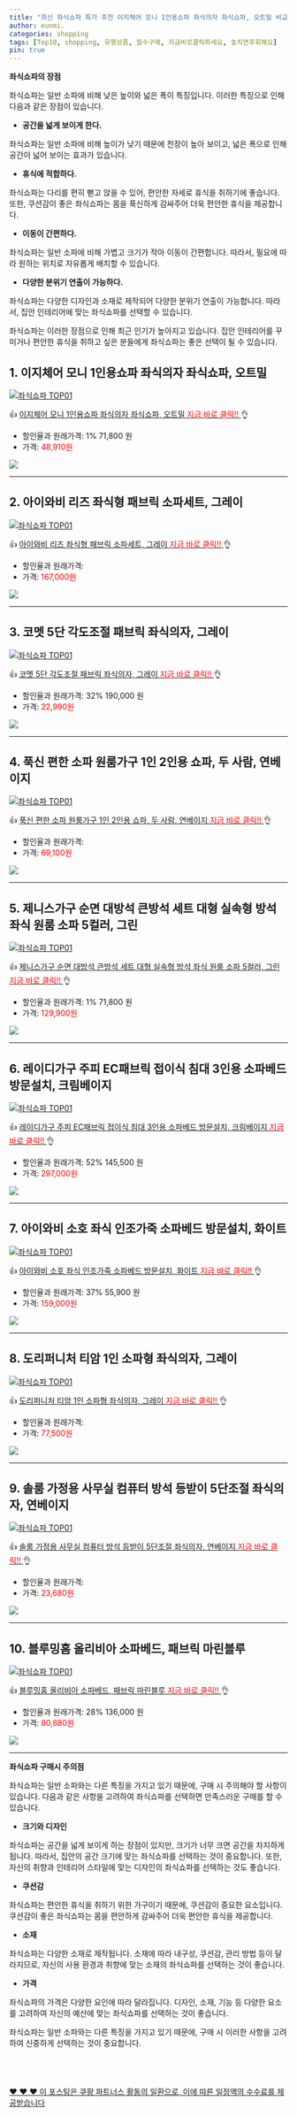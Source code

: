 ```yaml
---
title: "최신 좌식쇼파 특가 추천 이지체어 모니 1인용쇼파 좌식의자 좌식쇼파, 오트밀 비교 장점"
author: eunmi.
categories: shopping
tags: [Top10, shopping, 유행상품, 필수구매, 지금바로클릭하세요, 놓치면후회해요]
pin: true
---
```

**좌식쇼파의 장점**

좌식쇼파는 일반 소파에 비해 낮은 높이와 넓은 폭이 특징입니다. 이러한 특징으로 인해 다음과 같은 장점이 있습니다.

* **공간을 넓게 보이게 한다.**

좌식쇼파는 일반 소파에 비해 높이가 낮기 때문에 천장이 높아 보이고, 넓은 폭으로 인해 공간이 넓어 보이는 효과가 있습니다.

* **휴식에 적합하다.**

좌식쇼파는 다리를 편히 뻗고 앉을 수 있어, 편안한 자세로 휴식을 취하기에 좋습니다. 또한, 쿠션감이 좋은 좌식쇼파는 몸을 푹신하게 감싸주어 더욱 편안한 휴식을 제공합니다.

* **이동이 간편하다.**

좌식쇼파는 일반 소파에 비해 가볍고 크기가 작아 이동이 간편합니다. 따라서, 필요에 따라 원하는 위치로 자유롭게 배치할 수 있습니다.

* **다양한 분위기 연출이 가능하다.**

좌식쇼파는 다양한 디자인과 소재로 제작되어 다양한 분위기 연출이 가능합니다. 따라서, 집안 인테리어에 맞는 좌식쇼파를 선택할 수 있습니다.

좌식쇼파는 이러한 장점으로 인해 최근 인기가 높아지고 있습니다. 집안 인테리어를 꾸미거나 편안한 휴식을 취하고 싶은 분들에게 좌식쇼파는 좋은 선택이 될 수 있습니다.

   

## 1. 이지체어 모니 1인용쇼파 좌식의자 좌식쇼파, 오트밀

[![좌식쇼파 TOP01](https://thumbnail9.coupangcdn.com/thumbnails/remote/230x230ex/image/vendor_inventory/17c5/3667b9d2a356f6cbfd1ca308e0a50174b1c9645fcccbc24da06b51e78e72.jpg)](https://link.coupang.com/re/AFFSDP?lptag=AF3617701&subid=GithubCoopas&pageKey=6713646281&traceid=V0-153&itemId=15594704083&vendorItemId=78330299048)


👍 [이지체어 모니 1인용쇼파 좌식의자 좌식쇼파, 오트밀 <font color=red> 지금 바로 클릭!! </font> ](https://link.coupang.com/re/AFFSDP?lptag=AF3617701&subid=GithubCoopas&pageKey=6713646281&traceid=V0-153&itemId=15594704083&vendorItemId=78330299048) 👌 


- 할인율과 원래가격: 1%  71,800   원
- 가격: <span style='color:red'>48,910원</span>

[![](/discount_price.png)](https://link.coupang.com/re/AFFSDP?lptag=AF3617701&subid=GithubCoopas&pageKey=6713646281&traceid=V0-153&itemId=15594704083&vendorItemId=78330299048)

---


   

## 2. 아이와비 리즈 좌식형 패브릭 소파세트, 그레이

[![좌식쇼파 TOP01](https://thumbnail8.coupangcdn.com/thumbnails/remote/230x230ex/image/vendor_inventory/ecbd/20e59fab3cf34212ee6910d4fa5221491a67ca9a2d4a9f1c0e4cf373184f.jpg)](https://link.coupang.com/re/AFFSDP?lptag=AF3617701&subid=GithubCoopas&pageKey=7104987221&traceid=V0-153&itemId=17745393616&vendorItemId=84909978724)


👍 [아이와비 리즈 좌식형 패브릭 소파세트, 그레이 <font color=red> 지금 바로 클릭!! </font> ](https://link.coupang.com/re/AFFSDP?lptag=AF3617701&subid=GithubCoopas&pageKey=7104987221&traceid=V0-153&itemId=17745393616&vendorItemId=84909978724) 👌 


- 할인율과 원래가격: 
- 가격: <span style='color:red'>167,000원</span>

[![](/discount_price.png)](https://link.coupang.com/re/AFFSDP?lptag=AF3617701&subid=GithubCoopas&pageKey=7104987221&traceid=V0-153&itemId=17745393616&vendorItemId=84909978724)

---


   

## 3. 코멧 5단 각도조절 패브릭 좌식의자, 그레이

[![좌식쇼파 TOP01](https://thumbnail8.coupangcdn.com/thumbnails/remote/230x230ex/image/retail/images/537881800080394-3a08e091-49c1-4977-a6dd-e43857e05b7c.jpg)](https://link.coupang.com/re/AFFSDP?lptag=AF3617701&subid=GithubCoopas&pageKey=6908241889&traceid=V0-153&itemId=16639822845&vendorItemId=83824033698)


👍 [코멧 5단 각도조절 패브릭 좌식의자, 그레이 <font color=red> 지금 바로 클릭!! </font> ](https://link.coupang.com/re/AFFSDP?lptag=AF3617701&subid=GithubCoopas&pageKey=6908241889&traceid=V0-153&itemId=16639822845&vendorItemId=83824033698) 👌 


- 할인율과 원래가격: 32%  190,000   원
- 가격: <span style='color:red'>22,990원</span>

[![](/discount_price.png)](https://link.coupang.com/re/AFFSDP?lptag=AF3617701&subid=GithubCoopas&pageKey=6908241889&traceid=V0-153&itemId=16639822845&vendorItemId=83824033698)

---


   

## 4. 푹신 편한 소파 원룸가구 1인 2인용 쇼파, 두 사람, 연베이지

[![좌식쇼파 TOP01](https://thumbnail8.coupangcdn.com/thumbnails/remote/230x230ex/image/vendor_inventory/619e/291e1c689c7bea7ed47a117d38c36422b3df092a4ad6e058fb60d8a441cb.jpg)](https://link.coupang.com/re/AFFSDP?lptag=AF3617701&subid=GithubCoopas&pageKey=7495912065&traceid=V0-153&itemId=19611164452&vendorItemId=87246521030)


👍 [푹신 편한 소파 원룸가구 1인 2인용 쇼파, 두 사람, 연베이지 <font color=red> 지금 바로 클릭!! </font> ](https://link.coupang.com/re/AFFSDP?lptag=AF3617701&subid=GithubCoopas&pageKey=7495912065&traceid=V0-153&itemId=19611164452&vendorItemId=87246521030) 👌 


- 할인율과 원래가격: 
- 가격: <span style='color:red'>69,100원</span>

[![](/discount_price.png)](https://link.coupang.com/re/AFFSDP?lptag=AF3617701&subid=GithubCoopas&pageKey=7495912065&traceid=V0-153&itemId=19611164452&vendorItemId=87246521030)

---


   

## 5. 제니스가구 순면 대방석 큰방석 세트 대형 실속형 방석 좌식 원룸 소파 5컬러, 그린

[![좌식쇼파 TOP01](https://thumbnail6.coupangcdn.com/thumbnails/remote/230x230ex/image/vendor_inventory/ac7b/7cbfec227a0c7200e8273219ba61bc2de1330f6adb3395420c3a982b107a.jpg)](https://link.coupang.com/re/AFFSDP?lptag=AF3617701&subid=GithubCoopas&pageKey=7522420605&traceid=V0-153&itemId=19732478572&vendorItemId=83227103935)


👍 [제니스가구 순면 대방석 큰방석 세트 대형 실속형 방석 좌식 원룸 소파 5컬러, 그린 <font color=red> 지금 바로 클릭!! </font> ](https://link.coupang.com/re/AFFSDP?lptag=AF3617701&subid=GithubCoopas&pageKey=7522420605&traceid=V0-153&itemId=19732478572&vendorItemId=83227103935) 👌 


- 할인율과 원래가격: 1%  71,800   원
- 가격: <span style='color:red'>129,900원</span>

[![](/discount_price.png)](https://link.coupang.com/re/AFFSDP?lptag=AF3617701&subid=GithubCoopas&pageKey=7522420605&traceid=V0-153&itemId=19732478572&vendorItemId=83227103935)

---


   

## 6. 레이디가구 주피 EC패브릭 접이식 침대 3인용 소파베드 방문설치, 크림베이지

[![좌식쇼파 TOP01](https://thumbnail6.coupangcdn.com/thumbnails/remote/230x230ex/image/rs_quotation_api/rvi9kgyv/c67bcd52fb734011adacb825ce51ff87.jpg)](https://link.coupang.com/re/AFFSDP?lptag=AF3617701&subid=GithubCoopas&pageKey=7320714754&traceid=V0-153&itemId=19390408031&vendorItemId=86502727419)


👍 [레이디가구 주피 EC패브릭 접이식 침대 3인용 소파베드 방문설치, 크림베이지 <font color=red> 지금 바로 클릭!! </font> ](https://link.coupang.com/re/AFFSDP?lptag=AF3617701&subid=GithubCoopas&pageKey=7320714754&traceid=V0-153&itemId=19390408031&vendorItemId=86502727419) 👌 


- 할인율과 원래가격: 52%  145,500   원
- 가격: <span style='color:red'>297,000원</span>

[![](/discount_price.png)](https://link.coupang.com/re/AFFSDP?lptag=AF3617701&subid=GithubCoopas&pageKey=7320714754&traceid=V0-153&itemId=19390408031&vendorItemId=86502727419)

---


   

## 7. 아이와비 소호 좌식 인조가죽 소파베드 방문설치, 화이트

[![좌식쇼파 TOP01](https://thumbnail8.coupangcdn.com/thumbnails/remote/230x230ex/image/rs_quotation_api/epz61elh/f99d9f6690154e5685f800b2d23db5bb.jpg)](https://link.coupang.com/re/AFFSDP?lptag=AF3617701&subid=GithubCoopas&pageKey=7439616971&traceid=V0-153&itemId=19342758914&vendorItemId=86456238665)


👍 [아이와비 소호 좌식 인조가죽 소파베드 방문설치, 화이트 <font color=red> 지금 바로 클릭!! </font> ](https://link.coupang.com/re/AFFSDP?lptag=AF3617701&subid=GithubCoopas&pageKey=7439616971&traceid=V0-153&itemId=19342758914&vendorItemId=86456238665) 👌 


- 할인율과 원래가격: 37%  55,900   원
- 가격: <span style='color:red'>159,000원</span>

[![](/discount_price.png)](https://link.coupang.com/re/AFFSDP?lptag=AF3617701&subid=GithubCoopas&pageKey=7439616971&traceid=V0-153&itemId=19342758914&vendorItemId=86456238665)

---


   

## 8. 도리퍼니처 티암 1인 소파형 좌식의자, 그레이

[![좌식쇼파 TOP01](https://thumbnail7.coupangcdn.com/thumbnails/remote/230x230ex/image/retail/images/8990166554906118-1d117a4a-bfd0-41d8-b2da-aaac7bb19280.jpg)](https://link.coupang.com/re/AFFSDP?lptag=AF3617701&subid=GithubCoopas&pageKey=1490546931&traceid=V0-153&itemId=2558847663&vendorItemId=71866108606)


👍 [도리퍼니처 티암 1인 소파형 좌식의자, 그레이 <font color=red> 지금 바로 클릭!! </font> ](https://link.coupang.com/re/AFFSDP?lptag=AF3617701&subid=GithubCoopas&pageKey=1490546931&traceid=V0-153&itemId=2558847663&vendorItemId=71866108606) 👌 


- 할인율과 원래가격: 
- 가격: <span style='color:red'>77,500원</span>

[![](/discount_price.png)](https://link.coupang.com/re/AFFSDP?lptag=AF3617701&subid=GithubCoopas&pageKey=1490546931&traceid=V0-153&itemId=2558847663&vendorItemId=71866108606)

---


   

## 9. 솔룸 가정용 사무실 컴퓨터 방석 등받이 5단조절 좌식의자, 연베이지

[![좌식쇼파 TOP01](https://thumbnail6.coupangcdn.com/thumbnails/remote/230x230ex/image/retail/images/6063662783321826-4dd2dfd4-e925-4cb2-a69a-20a392f904df.jpg)](https://link.coupang.com/re/AFFSDP?lptag=AF3617701&subid=GithubCoopas&pageKey=6275273686&traceid=V0-153&itemId=12854845418&vendorItemId=80120243655)


👍 [솔룸 가정용 사무실 컴퓨터 방석 등받이 5단조절 좌식의자, 연베이지 <font color=red> 지금 바로 클릭!! </font> ](https://link.coupang.com/re/AFFSDP?lptag=AF3617701&subid=GithubCoopas&pageKey=6275273686&traceid=V0-153&itemId=12854845418&vendorItemId=80120243655) 👌 


- 할인율과 원래가격: 
- 가격: <span style='color:red'>23,680원</span>

[![](/discount_price.png)](https://link.coupang.com/re/AFFSDP?lptag=AF3617701&subid=GithubCoopas&pageKey=6275273686&traceid=V0-153&itemId=12854845418&vendorItemId=80120243655)

---


   

## 10. 블루밍홈 올리비아 소파베드, 패브릭 마린블루

[![좌식쇼파 TOP01](https://thumbnail10.coupangcdn.com/thumbnails/remote/230x230ex/image/product/image/vendoritem/2018/10/31/3618462274/70c61e01-0d74-4728-afdb-173fa0339507.jpg)](https://link.coupang.com/re/AFFSDP?lptag=AF3617701&subid=GithubCoopas&pageKey=6859018794&traceid=V0-153&itemId=178777579&vendorItemId=3618462274)


👍 [블루밍홈 올리비아 소파베드, 패브릭 마린블루 <font color=red> 지금 바로 클릭!! </font> ](https://link.coupang.com/re/AFFSDP?lptag=AF3617701&subid=GithubCoopas&pageKey=6859018794&traceid=V0-153&itemId=178777579&vendorItemId=3618462274) 👌 


- 할인율과 원래가격: 28%  136,000   원
- 가격: <span style='color:red'>80,880원</span>

[![](/discount_price.png)](https://link.coupang.com/re/AFFSDP?lptag=AF3617701&subid=GithubCoopas&pageKey=6859018794&traceid=V0-153&itemId=178777579&vendorItemId=3618462274)

---
**좌식쇼파 구매시 주의점**

좌식쇼파는 일반 소파와는 다른 특징을 가지고 있기 때문에, 구매 시 주의해야 할 사항이 있습니다. 다음과 같은 사항을 고려하여 좌식쇼파를 선택하면 만족스러운 구매를 할 수 있습니다.

* **크기와 디자인**

좌식쇼파는 공간을 넓게 보이게 하는 장점이 있지만, 크기가 너무 크면 공간을 차지하게 됩니다. 따라서, 집안의 공간 크기에 맞는 좌식쇼파를 선택하는 것이 중요합니다. 또한, 자신의 취향과 인테리어 스타일에 맞는 디자인의 좌식쇼파를 선택하는 것도 좋습니다.

* **쿠션감**

좌식쇼파는 편안한 휴식을 취하기 위한 가구이기 때문에, 쿠션감이 중요한 요소입니다. 쿠션감이 좋은 좌식쇼파는 몸을 편안하게 감싸주어 더욱 편안한 휴식을 제공합니다.

* **소재**

좌식쇼파는 다양한 소재로 제작됩니다. 소재에 따라 내구성, 쿠션감, 관리 방법 등이 달라지므로, 자신의 사용 환경과 취향에 맞는 소재의 좌식쇼파를 선택하는 것이 좋습니다.

* **가격**

좌식쇼파의 가격은 다양한 요인에 따라 달라집니다. 디자인, 소재, 기능 등 다양한 요소를 고려하여 자신의 예산에 맞는 좌식쇼파를 선택하는 것이 좋습니다.

좌식쇼파는 일반 소파와는 다른 특징을 가지고 있기 때문에, 구매 시 이러한 사항을 고려하여 신중하게 선택하는 것이 중요합니다.<br><br><br><br><br> [ ❤ ❤ ❤ 이 포스팅은 쿠팡 파트너스 활동의 일환으로, 이에 따른 일정액의 수수료를 제공받습니다](https://link.coupang.com/a/bcEFyh)